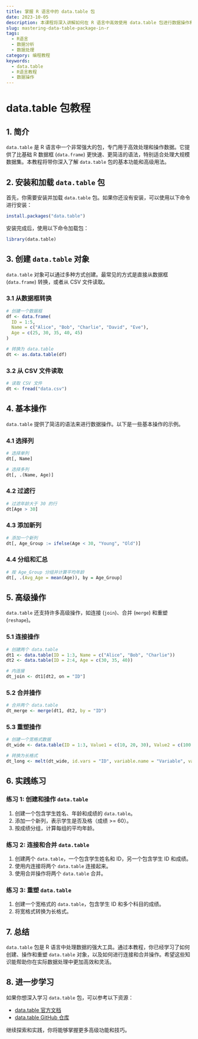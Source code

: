 ```yaml
---
title: 掌握 R 语言中的 data.table 包
date: 2023-10-05
description: 本课程将深入讲解如何在 R 语言中高效使用 data.table 包进行数据操作和分析，提升数据处理速度和效率。
slug: mastering-data-table-package-in-r
tags:
  - R语言
  - 数据分析
  - 数据处理
category: 编程教程
keywords:
  - data.table
  - R语言教程
  - 数据操作
---
```


# data.table 包教程

## 1. 简介

`data.table` 是 R 语言中一个非常强大的包，专门用于高效处理和操作数据。它提供了比基础 R 数据框 (`data.frame`) 更快速、更简洁的语法，特别适合处理大规模数据集。本教程将带你深入了解 `data.table` 包的基本功能和高级用法。

## 2. 安装和加载 `data.table` 包

首先，你需要安装并加载 `data.table` 包。如果你还没有安装，可以使用以下命令进行安装：

```R
install.packages("data.table")
```

安装完成后，使用以下命令加载包：

```R
library(data.table)
```

## 3. 创建 `data.table` 对象

`data.table` 对象可以通过多种方式创建。最常见的方式是直接从数据框 (`data.frame`) 转换，或者从 CSV 文件读取。

### 3.1 从数据框转换

```R
# 创建一个数据框
df <- data.frame(
  ID = 1:5,
  Name = c("Alice", "Bob", "Charlie", "David", "Eve"),
  Age = c(25, 30, 35, 40, 45)
)

# 转换为 data.table
dt <- as.data.table(df)
```

### 3.2 从 CSV 文件读取

```R
# 读取 CSV 文件
dt <- fread("data.csv")
```

## 4. 基本操作

`data.table` 提供了简洁的语法来进行数据操作。以下是一些基本操作的示例。

### 4.1 选择列

```R
# 选择单列
dt[, Name]

# 选择多列
dt[, .(Name, Age)]
```

### 4.2 过滤行

```R
# 过滤年龄大于 30 的行
dt[Age > 30]
```

### 4.3 添加新列

```R
# 添加一个新列
dt[, Age_Group := ifelse(Age < 30, "Young", "Old")]
```

### 4.4 分组和汇总

```R
# 按 Age_Group 分组并计算平均年龄
dt[, .(Avg_Age = mean(Age)), by = Age_Group]
```

## 5. 高级操作

`data.table` 还支持许多高级操作，如连接 (`join`)、合并 (`merge`) 和重塑 (`reshape`)。

### 5.1 连接操作

```R
# 创建两个 data.table
dt1 <- data.table(ID = 1:3, Name = c("Alice", "Bob", "Charlie"))
dt2 <- data.table(ID = 2:4, Age = c(30, 35, 40))

# 内连接
dt_join <- dt1[dt2, on = "ID"]
```

### 5.2 合并操作

```R
# 合并两个 data.table
dt_merge <- merge(dt1, dt2, by = "ID")
```

### 5.3 重塑操作

```R
# 创建一个宽格式数据
dt_wide <- data.table(ID = 1:3, Value1 = c(10, 20, 30), Value2 = c(100, 200, 300))

# 转换为长格式
dt_long <- melt(dt_wide, id.vars = "ID", variable.name = "Variable", value.name = "Value")
```

## 6. 实践练习

### 练习 1: 创建和操作 `data.table`

1. 创建一个包含学生姓名、年龄和成绩的 `data.table`。
2. 添加一个新列，表示学生是否及格（成绩 >= 60）。
3. 按成绩分组，计算每组的平均年龄。

### 练习 2: 连接和合并 `data.table`

1. 创建两个 `data.table`，一个包含学生姓名和 ID，另一个包含学生 ID 和成绩。
2. 使用内连接将两个 `data.table` 连接起来。
3. 使用合并操作将两个 `data.table` 合并。

### 练习 3: 重塑 `data.table`

1. 创建一个宽格式的 `data.table`，包含学生 ID 和多个科目的成绩。
2. 将宽格式转换为长格式。

## 7. 总结

`data.table` 包是 R 语言中处理数据的强大工具。通过本教程，你已经学习了如何创建、操作和重塑 `data.table` 对象，以及如何进行连接和合并操作。希望这些知识能帮助你在实际数据处理中更加高效和灵活。

## 8. 进一步学习

如果你想深入学习 `data.table` 包，可以参考以下资源：

- [data.table 官方文档](https://cran.r-project.org/web/packages/data.table/data.table.pdf)
- [data.table GitHub 仓库](https://github.com/Rdatatable/data.table)

继续探索和实践，你将能够掌握更多高级功能和技巧。